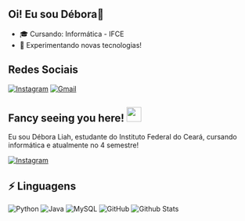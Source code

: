 ## Oi! Eu sou Débora👾

- 🎓 Cursando: Informática - IFCE
- 🧠 Experimentando novas tecnologias!
  
## Redes Sociais

[![Instagram](https://img.shields.io/badge/Instagram-E4405F?style=for-the-badge&logo=instagram&logoColor=white)](https://www.instagram.com/xx.deboraz_/) [![Gmail](https://img.shields.io/badge/Gmail-D14836?style=for-the-badge&logo=gmail&logoColor=white)](debora.liah09@aluno.ifce.edu.br)

## Fancy seeing you here! <img src="https://raw.githubusercontent.com/aemmadi/aemmadi/master/wave.gif" width="30">

Eu sou Débora Liah, estudante do Instituto Federal do Ceará, cursando informática e atualmente no 4 semestre!

[![Instagram](https://img.shields.io/badge/-xx.deboraz_-purple?style=flat-square&logo=instagram&logoColor=white&link=https://instagram.com/xx.deboraz_/)](https://instagram.com/xx.deboraz_)

## ⚡ Linguagens

![Python](https://img.shields.io/badge/-Python-black?style=flat-square&logo=Python)
![Java](https://img.shields.io/badge/-java-E34A86?style=flat-square&logo=java)
![MySQL](https://img.shields.io/badge/-MySQL-black?style=flat-square&logo=mysql)
![GitHub](https://img.shields.io/badge/-GitHub-181717?style=flat-square&logo=github)
![Github Stats](https://github-readme-stats.vercel.app/api?username=aemmadi&count_private=true&show_icons=true&include_all_commits=true)


